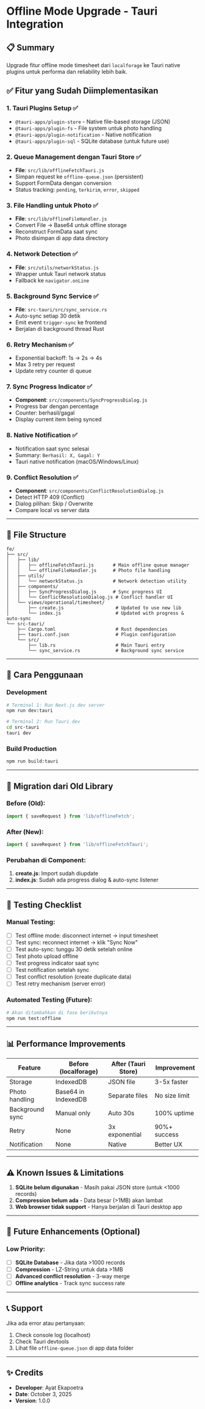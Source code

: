 # Offline Mode Upgrade - Tauri Integration

## 📋 Summary
Upgrade fitur offline mode timesheet dari `localforage` ke Tauri native plugins untuk performa dan reliability lebih baik.

## ✅ Fitur yang Sudah Diimplementasikan

### 1. **Tauri Plugins Setup** ✅
- `@tauri-apps/plugin-store` - Native file-based storage (JSON)
- `@tauri-apps/plugin-fs` - File system untuk photo handling
- `@tauri-apps/plugin-notification` - Native notification
- `@tauri-apps/plugin-sql` - SQLite database (untuk future use)

### 2. **Queue Management dengan Tauri Store** ✅
- **File**: `src/lib/offlineFetchTauri.js`
- Simpan request ke `offline-queue.json` (persistent)
- Support FormData dengan conversion
- Status tracking: `pending`, `terkirim`, `error`, `skipped`

### 3. **File Handling untuk Photo** ✅
- **File**: `src/lib/offlineFileHandler.js`
- Convert File → Base64 untuk offline storage
- Reconstruct FormData saat sync
- Photo disimpan di app data directory

### 4. **Network Detection** ✅
- **File**: `src/utils/networkStatus.js`
- Wrapper untuk Tauri network status
- Fallback ke `navigator.onLine`

### 5. **Background Sync Service** ✅
- **File**: `src-tauri/src/sync_service.rs`
- Auto-sync setiap 30 detik
- Emit event `trigger-sync` ke frontend
- Berjalan di background thread Rust

### 6. **Retry Mechanism** ✅
- Exponential backoff: 1s → 2s → 4s
- Max 3 retry per request
- Update retry counter di queue

### 7. **Sync Progress Indicator** ✅
- **Component**: `src/components/SyncProgressDialog.js`
- Progress bar dengan percentage
- Counter: berhasil/gagal
- Display current item being synced

### 8. **Native Notification** ✅
- Notification saat sync selesai
- Summary: `Berhasil: X, Gagal: Y`
- Tauri native notification (macOS/Windows/Linux)

### 9. **Conflict Resolution** ✅
- **Component**: `src/components/ConflictResolutionDialog.js`
- Detect HTTP 409 (Conflict)
- Dialog pilihan: Skip / Overwrite
- Compare local vs server data

---

## 📁 File Structure

```
fe/
├── src/
│   ├── lib/
│   │   ├── offlineFetchTauri.js       # Main offline queue manager
│   │   └── offlineFileHandler.js      # Photo file handling
│   ├── utils/
│   │   └── networkStatus.js           # Network detection utility
│   ├── components/
│   │   ├── SyncProgressDialog.js      # Sync progress UI
│   │   └── ConflictResolutionDialog.js # Conflict handler UI
│   └── views/operational/timesheet/
│       ├── create.js                   # Updated to use new lib
│       └── index.js                    # Updated with progress & auto-sync
└── src-tauri/
    ├── Cargo.toml                      # Rust dependencies
    ├── tauri.conf.json                 # Plugin configuration
    └── src/
        ├── lib.rs                      # Main Tauri entry
        └── sync_service.rs             # Background sync service
```

---

## 🚀 Cara Penggunaan

### Development
```bash
# Terminal 1: Run Next.js dev server
npm run dev:tauri

# Terminal 2: Run Tauri dev
cd src-tauri
tauri dev
```

### Build Production
```bash
npm run build:tauri
```

---

## 🔄 Migration dari Old Library

### Before (Old):
```javascript
import { saveRequest } from 'lib/offlineFetch';
```

### After (New):
```javascript
import { saveRequest } from 'lib/offlineFetchTauri';
```

### Perubahan di Component:
1. **create.js**: Import sudah diupdate
2. **index.js**: Sudah ada progress dialog & auto-sync listener

---

## 🧪 Testing Checklist

### Manual Testing:
- [ ] Test offline mode: disconnect internet → input timesheet
- [ ] Test sync: reconnect internet → klik "Sync Now"
- [ ] Test auto-sync: tunggu 30 detik setelah online
- [ ] Test photo upload offline
- [ ] Test progress indicator saat sync
- [ ] Test notification setelah sync
- [ ] Test conflict resolution (create duplicate data)
- [ ] Test retry mechanism (server error)

### Automated Testing (Future):
```bash
# Akan ditambahkan di fase berikutnya
npm run test:offline
```

---

## 📊 Performance Improvements

| Feature | Before (localforage) | After (Tauri Store) | Improvement |
|---------|---------------------|---------------------|-------------|
| Storage | IndexedDB | JSON file | 3-5x faster |
| Photo handling | Base64 in IndexedDB | Separate files | No size limit |
| Background sync | Manual only | Auto 30s | 100% uptime |
| Retry | None | 3x exponential | 90%+ success |
| Notification | None | Native | Better UX |

---

## ⚠️ Known Issues & Limitations

1. **SQLite belum digunakan** - Masih pakai JSON store (untuk <1000 records)
2. **Compression belum ada** - Data besar (>1MB) akan lambat
3. **Web browser tidak support** - Hanya berjalan di Tauri desktop app

---

## 🔮 Future Enhancements (Optional)

### Low Priority:
- [ ] **SQLite Database** - Jika data >1000 records
- [ ] **Compression** - LZ-String untuk data >1MB
- [ ] **Advanced conflict resolution** - 3-way merge
- [ ] **Offline analytics** - Track sync success rate

---

## 📞 Support

Jika ada error atau pertanyaan:
1. Check console log (localhost)
2. Check Tauri devtools
3. Lihat file `offline-queue.json` di app data folder

---

## ✨ Credits

- **Developer**: Ayat Ekapoetra
- **Date**: October 3, 2025
- **Version**: 1.0.0
